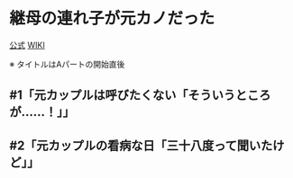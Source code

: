 # 継母の連れ子が元カノだった

[公式](https://tsurekano-anime.com/) 
[WIKI](https://ja.wikipedia.org/wiki/%E7%B6%99%E6%AF%8D%E3%81%AE%E9%80%A3%E3%82%8C%E5%AD%90%E3%81%8C%E5%85%83%E3%82%AB%E3%83%8E%E3%81%A0%E3%81%A3%E3%81%9F) 

※ タイトルはAパートの開始直後

## #1「元カップルは呼びたくない「そういうところが……！」」

## #2「元カップルの看病な日「三十八度って聞いたけど」」
